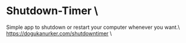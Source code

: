 # Shutdown-Timer \
Simple app to shutdown or restart your computer whenever you want.\                                                                           
https://dogukanurker.com/shutdowntimer \
